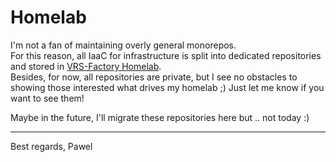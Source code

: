 # Homelab

I'm not a fan of maintaining overly general monorepos.   
For this reason, all IaaC for infrastructure is split into dedicated repositories and stored in [VRS-Factory Homelab](https://github.com/vrsf-homelab).  
Besides, for now, all repositories are private, but I see no obstacles to showing those interested what drives my homelab ;) Just let me know if you want to see them!  

Maybe in the future, I'll migrate these repositories here but .. not today :)

---
Best regards, Pawel
